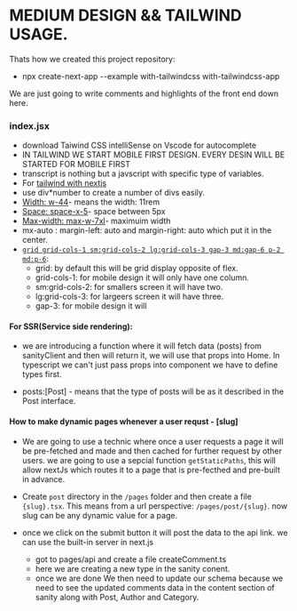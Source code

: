 # MEDIUM DESIGN && TAILWIND USAGE.

Thats how we created this project repository:

- npx create-next-app --example with-tailwindcss with-tailwindcss-app

We are just going to write comments and highlights of the front end down here.

### index.jsx

- download Taiwind CSS intelliSense on Vscode for autocomplete
- IN TAILWIND WE START MOBILE FIRST DESIGN. EVERY DESIN WILL BE STARTED FOR MOBILE FIRST
- transcript is nothing but a javscript with specific type of variables.
- For [tailwind with nextjs](https://tailwindcss.com/docs/guides/nextjs)
- use div\*number to create a number of divs easily.
- [Width: w-44](https://tailwindcss.com/docs/width)- means the width: 11rem
- [Space: space-x-5](https://tailwindcss.com/docs/space)- space between 5px
- [Max-width: max-w-7xl](https://tailwindcss.com/docs/max-width)- maximuim width
- mx-auto : margin-left: auto and margin-right: auto which put it in the center.
- [`grid grid-cols-1 sm:grid-cols-2 lg:grid-cols-3 gap-3 md:gap-6 p-2 md:p-6`](https://tailwindcss.com/docs/grid-template-columns):
  - grid: by default this will be grid display opposite of flex.
  - grid-cols-1: for mobile design it will only have one column.
  - sm:grid-cols-2: for smallers screen it will have two.
  - lg:grid-cols-3: for largeers screen it will have three.
  - gap-3: for mobile design it will

#### For SSR(Service side rendering):

- we are introducing a function where it will fetch data (posts) from sanityClient and then will return it, we will use that props into Home. In typescript we can't just pass props into component we have to define types first.

- posts:[Post] - means that the type of posts will be as it described in the Post interface.

#### How to make dynamic pages whenever a user requst - [slug]

- We are going to use a technic where once a user requests a page it will be pre-fetched and made and then cached for further request by other users. we are going to use a sepcial function `getStaticPaths`, this will allow nextJs which routes it to a page that is pre-fecthed and pre-built in advance.

- Create `post` directory in the `/pages` folder and then create a file `{slug}.tsx`. This means from a url perspective: `/pages/post/{slug}`. now slug can be any dynamic value for a page.

- once we click on the submit button it will post the data to the api link. we can use the built-in server in next.js
  - got to pages/api and create a file createComment.ts
  - here we are creating a new type in the sanity conent.
  - once we are done We then need to update our schema because we need to see the updated comments data in the content section of sanity along with Post, Author and Category.
